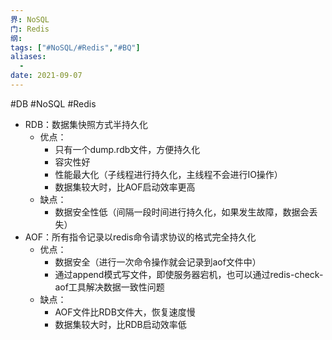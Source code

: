```yaml
---
界: NoSQL
门: Redis
纲: 
tags: ["#NoSQL/#Redis","#BQ"]
aliases:
  - 
date: 2021-09-07
---
```

#DB #NoSQL #Redis

-   RDB：数据集快照方式半持久化
    -   优点：
        -   只有一个dump.rdb文件，方便持久化
        -   容灾性好
        -   性能最大化（子线程进行持久化，主线程不会进行IO操作）
        -   数据集较大时，比AOF启动效率更高
    -   缺点：
        -   数据安全性低（间隔一段时间进行持久化，如果发生故障，数据会丢失）
-   AOF：所有指令记录以redis命令请求协议的格式完全持久化
    -   优点：
        -   数据安全（进行一次命令操作就会记录到aof文件中）
        -   通过append模式写文件，即使服务器宕机，也可以通过redis-check-aof工具解决数据一致性问题
    -   缺点：
        -   AOF文件比RDB文件大，恢复速度慢
        -   数据集较大时，比RDB启动效率低